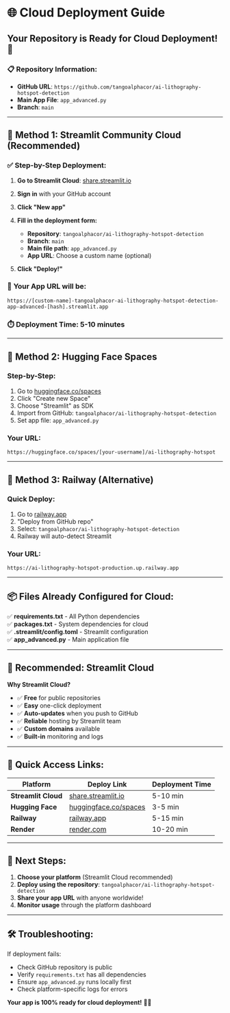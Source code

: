 # 🌐 Cloud Deployment Guide

## Your Repository is Ready for Cloud Deployment! 🚀

### 📋 **Repository Information:**
- **GitHub URL**: `https://github.com/tangoalphacor/ai-lithography-hotspot-detection`
- **Main App File**: `app_advanced.py`
- **Branch**: `main`

---

## 🌟 **Method 1: Streamlit Community Cloud (Recommended)**

### ✅ **Step-by-Step Deployment:**

1. **Go to Streamlit Cloud**: [share.streamlit.io](https://share.streamlit.io)

2. **Sign in** with your GitHub account

3. **Click "New app"**

4. **Fill in the deployment form:**
   - **Repository**: `tangoalphacor/ai-lithography-hotspot-detection`
   - **Branch**: `main`
   - **Main file path**: `app_advanced.py`
   - **App URL**: Choose a custom name (optional)

5. **Click "Deploy!"**

### 🎯 **Your App URL will be:**
```
https://[custom-name]-tangoalphacor-ai-lithography-hotspot-detection-app-advanced-[hash].streamlit.app
```

### ⏱️ **Deployment Time:** 5-10 minutes

---

## 🔧 **Method 2: Hugging Face Spaces**

### **Step-by-Step:**
1. Go to [huggingface.co/spaces](https://huggingface.co/spaces)
2. Click "Create new Space"
3. Choose "Streamlit" as SDK
4. Import from GitHub: `tangoalphacor/ai-lithography-hotspot-detection`
5. Set app file: `app_advanced.py`

### **Your URL:**
```
https://huggingface.co/spaces/[your-username]/ai-lithography-hotspot
```

---

## 🚀 **Method 3: Railway (Alternative)**

### **Quick Deploy:**
1. Go to [railway.app](https://railway.app)
2. "Deploy from GitHub repo"
3. Select: `tangoalphacor/ai-lithography-hotspot-detection`
4. Railway will auto-detect Streamlit

### **Your URL:**
```
https://ai-lithography-hotspot-production.up.railway.app
```

---

## 📦 **Files Already Configured for Cloud:**

✅ **requirements.txt** - All Python dependencies  
✅ **packages.txt** - System dependencies for cloud  
✅ **.streamlit/config.toml** - Streamlit configuration  
✅ **app_advanced.py** - Main application file  

---

## 🎯 **Recommended: Streamlit Cloud**

**Why Streamlit Cloud?**
- ✅ **Free** for public repositories
- ✅ **Easy** one-click deployment
- ✅ **Auto-updates** when you push to GitHub
- ✅ **Reliable** hosting by Streamlit team
- ✅ **Custom domains** available
- ✅ **Built-in** monitoring and logs

---

## 🔗 **Quick Access Links:**

| Platform | Deploy Link | Deployment Time |
|----------|-------------|-----------------|
| **Streamlit Cloud** | [share.streamlit.io](https://share.streamlit.io) | 5-10 min |
| **Hugging Face** | [huggingface.co/spaces](https://huggingface.co/spaces) | 3-5 min |
| **Railway** | [railway.app](https://railway.app) | 5-15 min |
| **Render** | [render.com](https://render.com) | 10-20 min |

---

## 🎉 **Next Steps:**

1. **Choose your platform** (Streamlit Cloud recommended)
2. **Deploy using the repository**: `tangoalphacor/ai-lithography-hotspot-detection`
3. **Share your app URL** with anyone worldwide!
4. **Monitor usage** through the platform dashboard

---

## 🛠️ **Troubleshooting:**

If deployment fails:
- Check GitHub repository is public
- Verify `requirements.txt` has all dependencies
- Ensure `app_advanced.py` runs locally first
- Check platform-specific logs for errors

**Your app is 100% ready for cloud deployment!** 🚀✨
